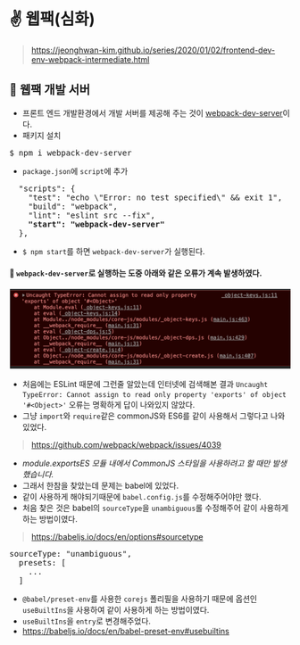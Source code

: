 # ✌ 웹팩(심화)
> https://jeonghwan-kim.github.io/series/2020/01/02/frontend-dev-env-webpack-intermediate.html
## 🌈 웹팩 개발 서버
- 프론트 엔드 개발환경에서 개발 서버를 제공해 주는 것이  [webpack-dev-server](https://webpack.js.org/configuration/dev-server/)이다.
- 패키지 설치
<pre>
$ npm i webpack-dev-server
</pre>
- `package.json`에 `script`에 추가
<pre>
  "scripts": {
    "test": "echo \"Error: no test specified\" && exit 1",
    "build": "webpack",
    "lint": "eslint src --fix",
    <b>"start": "webpack-dev-server"</b>
  },
</pre>
- `$ npm start`를 하면 `webpack-dev-server`가 실행된다.

#### 📌 `webpack-dev-server`로 실행하는 도중 아래와 같은 오류가 계속 발생하였다.

![gg](./img/24.PNG)

- 처음에는 ESLint 때문에 그런줄 알았는데 인터넷에 검색해본 결과 `Uncaught TypeError: Cannot assign to read only property 'exports' of object '#<Object>'` 오류는 명확하게 답이 나와있지 않았다.
- 그냥 `import`와 `require`같은 commonJS와 ES6를 같이 사용해서 그렇다고 나와있었다.
> https://github.com/webpack/webpack/issues/4039

- *module.exportsES 모듈 내에서 CommonJS 스타일을 사용하려고 할 때만 발생했습니다.*
- 그래서 한참을 찾았는데 문제는 babel에 있었다.
- 같이 사용하게 해야되기때문에 `babel.config.js`를 수정해주어야만 했다.
- 처음 찾은 것은 babel의 `sourceType`을 `unambiguous`롤 수정해주어 같이 사용하게 하는 방법이였다.
> https://babeljs.io/docs/en/options#sourcetype
<pre>
sourceType: "unambiguous",
  presets: [
    ...
  ]
</pre>
- `@babel/preset-env`를 사용한 `corejs` 폴리필을 사용하기 때문에 옵션인 `useBuiltIns`을 사용하여 같이 사용하게 하는 방법이였다.
- `useBuiltIns`을 `entry`로 변경해주었다.
- https://babeljs.io/docs/en/babel-preset-env#usebuiltins

